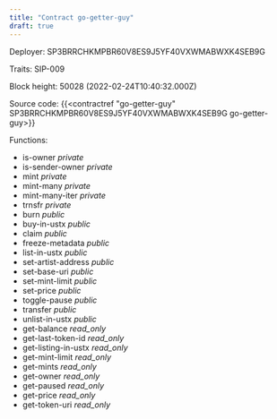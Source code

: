 ```yaml
---
title: "Contract go-getter-guy"
draft: true
---
```

Deployer: SP3BRRCHKMPBR60V8ES9J5YF40VXWMABWXK4SEB9G

Traits:
SIP-009 



Block height: 50028 (2022-02-24T10:40:32.000Z)

Source code: {{<contractref "go-getter-guy" SP3BRRCHKMPBR60V8ES9J5YF40VXWMABWXK4SEB9G go-getter-guy>}}

Functions:

* is-owner _private_
* is-sender-owner _private_
* mint _private_
* mint-many _private_
* mint-many-iter _private_
* trnsfr _private_
* burn _public_
* buy-in-ustx _public_
* claim _public_
* freeze-metadata _public_
* list-in-ustx _public_
* set-artist-address _public_
* set-base-uri _public_
* set-mint-limit _public_
* set-price _public_
* toggle-pause _public_
* transfer _public_
* unlist-in-ustx _public_
* get-balance _read_only_
* get-last-token-id _read_only_
* get-listing-in-ustx _read_only_
* get-mint-limit _read_only_
* get-mints _read_only_
* get-owner _read_only_
* get-paused _read_only_
* get-price _read_only_
* get-token-uri _read_only_
